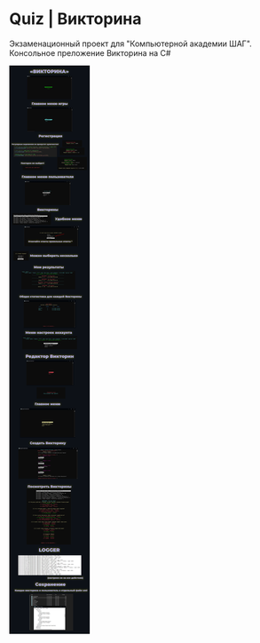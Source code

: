 # Quiz | Викторина
Экзаменационный проект для "Компьютерной академии ШАГ". Консольное преложение Викторина на С#

![Демонстрация](https://github.com/dankozz1t/Quiz/raw/main/Демонстрация.png)
